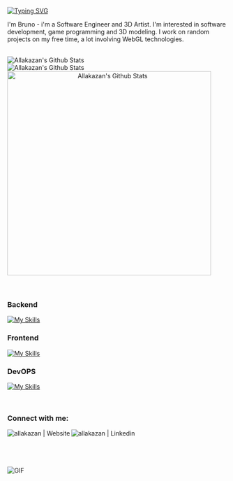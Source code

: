 [![Typing SVG](https://readme-typing-svg.herokuapp.com?font=Ubuntu&size=21&pause=1000&color=AA82D9&random=false&width=435&lines=Hi+there%2C+I'm+Bruno+!+%F0%9F%91%BD+;I+work+as+a+Software+Engineer+in+Brazil+%F0%9F%87%A7%F0%9F%87%B7;You+can+find+my+contact+info+below+%E2%AC%87%EF%B8%8F)](https://git.io/typing-svg)

I'm Bruno - i'm a Software Engineer and 3D Artist. I'm interested in software development, game programming and 3D modeling. I work on random projects on my free time, a lot involving WebGL technologies. 

[//]: # (https://github-readme-stats.vercel.app) 
[//]: # (width="435px" height="233px")

<br/>
<div align="center">
  <div style="display: flex; flex-direction: column; align-items: flex-start;">
    <img align="top" alt="Allakazan's Github Stats" src="https://github-readme-stats-sand-seven-98.vercel.app/api?username=Allakazan&show_icons=true&count_private=true&theme=tokyonight" />
    <img alt="Allakazan's Github Stats" src="https://github-readme-stats-sand-seven-98.vercel.app/api/top-langs/?username=Allakazan&layout=compact&show_icons=true&theme=tokyonight&langs_count=8&size_weight=0.5&count_weight=0.5&hide=html,EJS,PHP,ShaderLab,c%23&exclude_repo=allakazan.github.io,ab1website,o3pusher" />
  </div>
  <div style="display: flex; flex-direction: column; align-items: flex-start;">
      <img align="top" width="467px" alt="Allakazan's Github Stats" src="https://github-readme-stats-sand-seven-98.vercel.app/api/wakatime/?username=allakazan&theme=tokyonight&langs_count=5&custom_title=WakaTime%20Annual%20Stats&hide_title=true" />
      <img width="300"/>
  </div>
</div>

<br />
<br />

### Backend

[![My Skills](https://skillicons.dev/icons?i=js,ts,nodejs,nestjs,graphql,prisma,dynamodb&theme=dark&perline=8)](https://skillicons.dev)

### Frontend

[![My Skills](https://skillicons.dev/icons?i=vite,react,nextjs,tailwind,threejs&theme=dark&perline=8)](https://skillicons.dev)

### DevOPS

[![My Skills](https://skillicons.dev/icons?i=aws,gcp,terraform,docker&theme=dark&perline=8)](https://skillicons.dev)

<br />

### Connect with me:

[<img align="left" alt="allakazan | Website" src="https://skillicons.dev/icons?i=vercel&theme=dark"/>][website]

[<img align="left" alt="allakazan | Linkedin" src="https://skillicons.dev/icons?i=linkedin&theme=dark"/>][linkedin]



<br />
<br />
<br />

[website]: http://allakazan.com/
[linkedin]: https://www.linkedin.com/in/allakazan

<br />
<br />

[//]: # (https://media.giphy.com/media/13HgwGsXF0aiGY/giphy.gif)

<img  alt="GIF" src="https://media.giphy.com/media/v1.Y2lkPTc5MGI3NjExMnZqazVidmZoYXJrd28za3ljZzMwdnBoNmEydDVjdzFmdjE4MzB0biZlcD12MV9pbnRlcm5hbF9naWZfYnlfaWQmY3Q9Zw/cODrlNTkGnZGVtVagd/giphy.gif"/>

